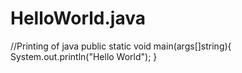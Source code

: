# HelloWorld.java
//Printing of java
public static void main(args[]string){
System.out.println("Hello World");
}
